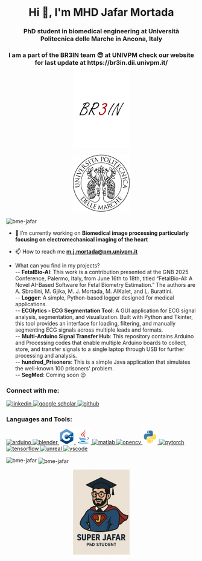 <h1 align="center">Hi 👋, I'm MHD Jafar Mortada</h1>
<h3 align="center">PhD student in biomedical engineering at Università Politecnica delle Marche in Ancona, Italy</h3>
<h3 align="center">I am a part of the BR3IN team 😎 at UNIVPM check our website for last update at https://br3in.dii.univpm.it/</h3>

<p align="center">
  <img src="br3in.png" alt="br3in team logo" width="150"/>
</p>
<p align="center">
  <img src="univpm.png" alt="univpm logo" width="150"/>
</p>

<p align="left"> <img src="https://komarev.com/ghpvc/?username=bme-jafar&label=Profile%20views&color=0e75b6&style=flat" alt="bme-jafar" /> </p>

- 🔭 I’m currently working on **Biomedical image processing particularly focusing on electromechanical imaging of the heart**

- 📫 How to reach me **m.j.mortada@pm.univpm.it**

- What can you find in my projects?  
-- **FetalBio-AI**: This work is a contribution presented at the GNB 2025 Conference, Palermo, Italy, from June 16th to 18th, titled “FetalBio-AI: A Novel AI-Based Software for Fetal Biometry Estimation.” The authors are A. Sbrollini, M. Gjika, M. J. Mortada, M. AlKalet, and L. Burattini.  
-- **Logger**: A simple, Python-based logger designed for medical applications.  
-- **ECGlytics - ECG Segmentation Tool**: A GUI application for ECG signal analysis, segmentation, and visualization. Built with Python and Tkinter, this tool provides an interface for loading, filtering, and manually segmenting ECG signals across multiple leads and formats.  
-- **Multi-Arduino Signal Transfer Hub**: This repository contains Arduino and Processing codes that enable multiple Arduino boards to collect, store, and transfer signals to a single laptop through USB for further processing and analysis.  
-- **hundred_Prisoners**: This is a simple Java application that simulates the well-known 100 prisoners' problem.  
-- **SegMed**: Coming soon 😉  

<h3 align="left">Connect with me:</h3>
<p align="left">
  <a href="https://www.linkedin.com/in/mjmortada/" target="_blank">
    <img src="https://cdn-icons-png.flaticon.com/512/174/174857.png" alt="linkedin" width="40" height="40"/>
  </a>
  <a href="https://scholar.google.com/citations?user=JD33zYMAAAAJ&hl=en&oi=ao" target="_blank">
    <img src="https://upload.wikimedia.org/wikipedia/commons/c/c7/Google_Scholar_logo.svg" alt="google scholar" width="40" height="40"/>
  </a>
  <a href="https://github.com/bme-jafar" target="_blank">
    <img src="https://cdn-icons-png.flaticon.com/512/25/25231.png" alt="github" width="40" height="40"/>
  </a>
</p>

<h3 align="left">Languages and Tools:</h3>
<p align="left">
  <a href="https://www.arduino.cc/" target="_blank" rel="noreferrer"> <img src="https://cdn.worldvectorlogo.com/logos/arduino-1.svg" alt="arduino" width="40" height="40"/> </a>
  <a href="https://www.blender.org/" target="_blank" rel="noreferrer"> <img src="https://download.blender.org/branding/community/blender_community_badge_white.svg" alt="blender" width="40" height="40"/> </a>
  <a href="https://www.w3schools.com/cpp/" target="_blank" rel="noreferrer"> <img src="https://raw.githubusercontent.com/devicons/devicon/master/icons/cplusplus/cplusplus-original.svg" alt="cplusplus" width="40" height="40"/> </a>
  <a href="https://www.java.com" target="_blank" rel="noreferrer"> <img src="https://raw.githubusercontent.com/devicons/devicon/master/icons/java/java-original.svg" alt="java" width="40" height="40"/> </a>
  <a href="https://www.mathworks.com/" target="_blank" rel="noreferrer"> <img src="https://upload.wikimedia.org/wikipedia/commons/2/21/Matlab_Logo.png" alt="matlab" width="40" height="40"/> </a>
  <a href="https://opencv.org/" target="_blank" rel="noreferrer"> <img src="https://www.vectorlogo.zone/logos/opencv/opencv-icon.svg" alt="opencv" width="40" height="40"/> </a>
  <a href="https://www.python.org" target="_blank" rel="noreferrer"> <img src="https://raw.githubusercontent.com/devicons/devicon/master/icons/python/python-original.svg" alt="python" width="40" height="40"/> </a>
  <a href="https://pytorch.org/" target="_blank" rel="noreferrer"> <img src="https://www.vectorlogo.zone/logos/pytorch/pytorch-icon.svg" alt="pytorch" width="40" height="40"/> </a>
  <a href="https://www.tensorflow.org" target="_blank" rel="noreferrer"> <img src="https://www.vectorlogo.zone/logos/tensorflow/tensorflow-icon.svg" alt="tensorflow" width="40" height="40"/> </a>
  <a href="https://unrealengine.com/" target="_blank" rel="noreferrer"> <img src="https://raw.githubusercontent.com/kenangundogan/fontisto/036b7eca71aab1bef8e6a0518f7329f13ed62f6b/icons/svg/brand/unreal-engine.svg" alt="unreal" width="40" height="40"/> </a>
  <a href="https://code.visualstudio.com/" target="_blank" rel="noreferrer"> <img src="https://cdn.worldvectorlogo.com/logos/visual-studio-code-1.svg" alt="vscode" width="40" height="40"/> </a>
</p>

<p><img align="left" src="https://github-readme-stats.vercel.app/api/top-langs?username=bme-jafar&show_icons=true&locale=en&layout=compact" alt="bme-jafar" /></p>

<p>&nbsp;<img align="center" src="https://github-readme-stats.vercel.app/api?username=bme-jafar&show_icons=true&locale=en" alt="bme-jafar" /></p>

<p align="center">
  <img src="Jafar.png" alt="Jafar" width="150"/>
</p>
